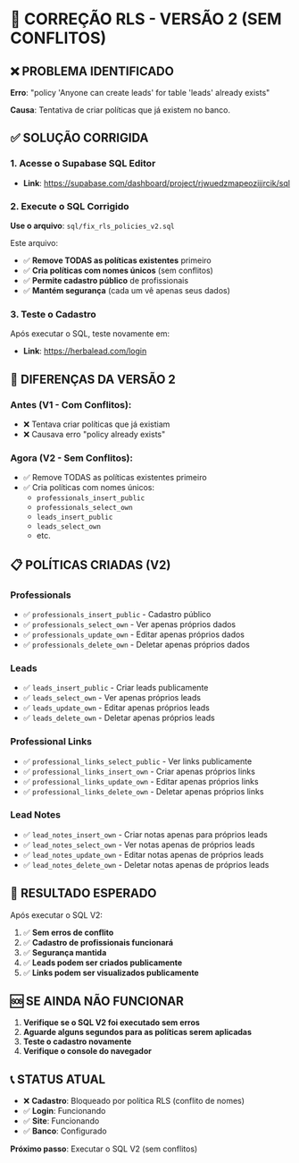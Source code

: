 # 🚨 CORREÇÃO RLS - VERSÃO 2 (SEM CONFLITOS)

## ❌ PROBLEMA IDENTIFICADO
**Erro**: "policy 'Anyone can create leads' for table 'leads' already exists"

**Causa**: Tentativa de criar políticas que já existem no banco.

## ✅ SOLUÇÃO CORRIGIDA

### 1. Acesse o Supabase SQL Editor
- **Link**: https://supabase.com/dashboard/project/rjwuedzmapeozijjrcik/sql

### 2. Execute o SQL Corrigido
**Use o arquivo**: `sql/fix_rls_policies_v2.sql`

Este arquivo:
- ✅ **Remove TODAS as políticas existentes** primeiro
- ✅ **Cria políticas com nomes únicos** (sem conflitos)
- ✅ **Permite cadastro público** de profissionais
- ✅ **Mantém segurança** (cada um vê apenas seus dados)

### 3. Teste o Cadastro
Após executar o SQL, teste novamente em:
- **Link**: https://herbalead.com/login

## 🔧 DIFERENÇAS DA VERSÃO 2

### Antes (V1 - Com Conflitos):
- ❌ Tentava criar políticas que já existiam
- ❌ Causava erro "policy already exists"

### Agora (V2 - Sem Conflitos):
- ✅ Remove TODAS as políticas existentes primeiro
- ✅ Cria políticas com nomes únicos:
  - `professionals_insert_public`
  - `professionals_select_own`
  - `leads_insert_public`
  - `leads_select_own`
  - etc.

## 📋 POLÍTICAS CRIADAS (V2)

### Professionals
- ✅ `professionals_insert_public` - Cadastro público
- ✅ `professionals_select_own` - Ver apenas próprios dados
- ✅ `professionals_update_own` - Editar apenas próprios dados
- ✅ `professionals_delete_own` - Deletar apenas próprios dados

### Leads
- ✅ `leads_insert_public` - Criar leads publicamente
- ✅ `leads_select_own` - Ver apenas próprios leads
- ✅ `leads_update_own` - Editar apenas próprios leads
- ✅ `leads_delete_own` - Deletar apenas próprios leads

### Professional Links
- ✅ `professional_links_select_public` - Ver links publicamente
- ✅ `professional_links_insert_own` - Criar apenas próprios links
- ✅ `professional_links_update_own` - Editar apenas próprios links
- ✅ `professional_links_delete_own` - Deletar apenas próprios links

### Lead Notes
- ✅ `lead_notes_insert_own` - Criar notas apenas para próprios leads
- ✅ `lead_notes_select_own` - Ver notas apenas de próprios leads
- ✅ `lead_notes_update_own` - Editar notas apenas de próprios leads
- ✅ `lead_notes_delete_own` - Deletar notas apenas de próprios leads

## 🎯 RESULTADO ESPERADO

Após executar o SQL V2:
1. ✅ **Sem erros de conflito**
2. ✅ **Cadastro de profissionais funcionará**
3. ✅ **Segurança mantida**
4. ✅ **Leads podem ser criados publicamente**
5. ✅ **Links podem ser visualizados publicamente**

## 🆘 SE AINDA NÃO FUNCIONAR

1. **Verifique se o SQL V2 foi executado sem erros**
2. **Aguarde alguns segundos para as políticas serem aplicadas**
3. **Teste o cadastro novamente**
4. **Verifique o console do navegador**

## 📞 STATUS ATUAL
- ❌ **Cadastro**: Bloqueado por política RLS (conflito de nomes)
- ✅ **Login**: Funcionando
- ✅ **Site**: Funcionando
- ✅ **Banco**: Configurado

**Próximo passo**: Executar o SQL V2 (sem conflitos)




